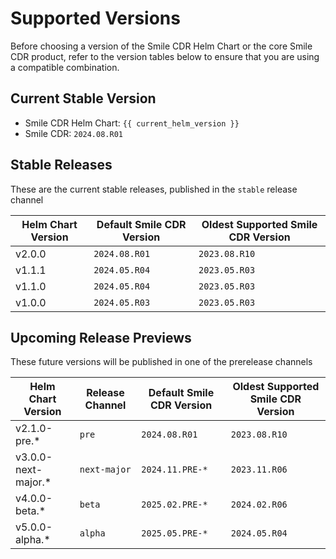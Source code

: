 # Supported Versions
Before choosing a version of the Smile CDR Helm Chart or the core Smile CDR product, refer to the version tables below to ensure that you are using a compatible combination.

## Current Stable Version
* Smile CDR Helm Chart: `{{ current_helm_version }}`
* Smile CDR: `2024.08.R01`

<!-- ## Next Upcoming Major Version
* Smile CDR Helm Chart: `{{ next_smile_cdr_version }}`
* Smile CDR: `{{ next_smile_cdr_version }}` -->

## Stable Releases
These are the current stable releases, published in the `stable` release channel
<!-- {{ version_matrix_stable }} -->


| Helm Chart Version | Default Smile CDR Version | Oldest Supported Smile CDR Version |
| ------------------ | ------------------------- | ---------------------------------- |
| v2.0.0             | `2024.08.R01`             | `2023.08.R10`                      |
| v1.1.1             | `2024.05.R04`             | `2023.05.R03`                      |
| v1.1.0             | `2024.05.R04`             | `2023.05.R03`                      |
| v1.0.0             | `2024.05.R03`             | `2023.05.R03`                      |

## Upcoming Release Previews
These future versions will be published in one of the prerelease channels
<!-- {{ version_matrix_devel }} -->

| Helm Chart Version  | Release Channel | Default Smile CDR Version | Oldest Supported Smile CDR Version |
| ------------------  | --------------- | ------------------------- | ---------------------------------- |
| v2.1.0-pre.*        | `pre`           | `2024.08.R01`             | `2023.08.R10`                      |
| v3.0.0-next-major.* | `next-major`    | `2024.11.PRE-*`           | `2023.11.R06`                      |
| v4.0.0-beta.*       | `beta`          | `2025.02.PRE-*`           | `2024.02.R06`                      |
| v5.0.0-alpha.*      | `alpha`         | `2025.05.PRE-*`           | `2024.05.R04`                      |
